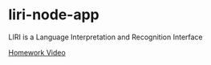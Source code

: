 # liri-node-app
LIRI is a Language Interpretation and Recognition Interface

[Homework Video](./assets/videos/HW_Video.webm)